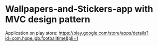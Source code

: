 # Wallpapers-and-Stickers-app with MVC design pattern

Application on play store: https://play.google.com/store/apps/details?id=com.hope.igb.footballtime&pli=1
